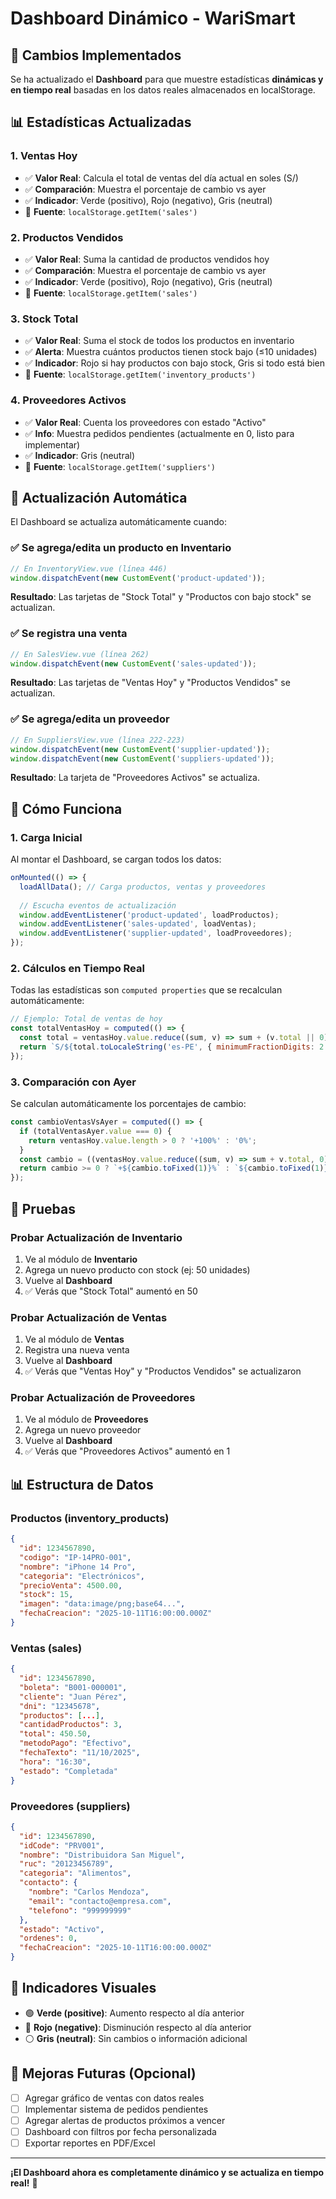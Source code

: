 # Dashboard Dinámico - WariSmart

## 🎯 Cambios Implementados

Se ha actualizado el **Dashboard** para que muestre estadísticas **dinámicas y en tiempo real** basadas en los datos reales almacenados en localStorage.

## 📊 Estadísticas Actualizadas

### 1. **Ventas Hoy**
- ✅ **Valor Real**: Calcula el total de ventas del día actual en soles (S/)
- ✅ **Comparación**: Muestra el porcentaje de cambio vs ayer
- ✅ **Indicador**: Verde (positivo), Rojo (negativo), Gris (neutral)
- 📍 **Fuente**: `localStorage.getItem('sales')`

### 2. **Productos Vendidos**
- ✅ **Valor Real**: Suma la cantidad de productos vendidos hoy
- ✅ **Comparación**: Muestra el porcentaje de cambio vs ayer
- ✅ **Indicador**: Verde (positivo), Rojo (negativo), Gris (neutral)
- 📍 **Fuente**: `localStorage.getItem('sales')`

### 3. **Stock Total**
- ✅ **Valor Real**: Suma el stock de todos los productos en inventario
- ✅ **Alerta**: Muestra cuántos productos tienen stock bajo (≤10 unidades)
- ✅ **Indicador**: Rojo si hay productos con bajo stock, Gris si todo está bien
- 📍 **Fuente**: `localStorage.getItem('inventory_products')`

### 4. **Proveedores Activos**
- ✅ **Valor Real**: Cuenta los proveedores con estado "Activo"
- ✅ **Info**: Muestra pedidos pendientes (actualmente en 0, listo para implementar)
- ✅ **Indicador**: Gris (neutral)
- 📍 **Fuente**: `localStorage.getItem('suppliers')`

## 🔄 Actualización Automática

El Dashboard se actualiza automáticamente cuando:

### ✅ Se agrega/edita un producto en Inventario
```javascript
// En InventoryView.vue (línea 446)
window.dispatchEvent(new CustomEvent('product-updated'));
```
**Resultado**: Las tarjetas de "Stock Total" y "Productos con bajo stock" se actualizan.

### ✅ Se registra una venta
```javascript
// En SalesView.vue (línea 262)
window.dispatchEvent(new CustomEvent('sales-updated'));
```
**Resultado**: Las tarjetas de "Ventas Hoy" y "Productos Vendidos" se actualizan.

### ✅ Se agrega/edita un proveedor
```javascript
// En SuppliersView.vue (línea 222-223)
window.dispatchEvent(new CustomEvent('supplier-updated'));
window.dispatchEvent(new CustomEvent('suppliers-updated'));
```
**Resultado**: La tarjeta de "Proveedores Activos" se actualiza.

## 📝 Cómo Funciona

### 1. **Carga Inicial**
Al montar el Dashboard, se cargan todos los datos:
```javascript
onMounted(() => {
  loadAllData(); // Carga productos, ventas y proveedores
  
  // Escucha eventos de actualización
  window.addEventListener('product-updated', loadProductos);
  window.addEventListener('sales-updated', loadVentas);
  window.addEventListener('supplier-updated', loadProveedores);
});
```

### 2. **Cálculos en Tiempo Real**
Todas las estadísticas son `computed properties` que se recalculan automáticamente:
```javascript
// Ejemplo: Total de ventas de hoy
const totalVentasHoy = computed(() => {
  const total = ventasHoy.value.reduce((sum, v) => sum + (v.total || 0), 0);
  return `S/${total.toLocaleString('es-PE', { minimumFractionDigits: 2 })}`;
});
```

### 3. **Comparación con Ayer**
Se calculan automáticamente los porcentajes de cambio:
```javascript
const cambioVentasVsAyer = computed(() => {
  if (totalVentasAyer.value === 0) {
    return ventasHoy.value.length > 0 ? '+100%' : '0%';
  }
  const cambio = ((ventasHoy.value.reduce((sum, v) => sum + v.total, 0) - totalVentasAyer.value) / totalVentasAyer.value * 100);
  return cambio >= 0 ? `+${cambio.toFixed(1)}%` : `${cambio.toFixed(1)}%`;
});
```

## 🧪 Pruebas

### Probar Actualización de Inventario
1. Ve al módulo de **Inventario**
2. Agrega un nuevo producto con stock (ej: 50 unidades)
3. Vuelve al **Dashboard**
4. ✅ Verás que "Stock Total" aumentó en 50

### Probar Actualización de Ventas
1. Ve al módulo de **Ventas**
2. Registra una nueva venta
3. Vuelve al **Dashboard**
4. ✅ Verás que "Ventas Hoy" y "Productos Vendidos" se actualizaron

### Probar Actualización de Proveedores
1. Ve al módulo de **Proveedores**
2. Agrega un nuevo proveedor
3. Vuelve al **Dashboard**
4. ✅ Verás que "Proveedores Activos" aumentó en 1

## 📊 Estructura de Datos

### Productos (inventory_products)
```json
{
  "id": 1234567890,
  "codigo": "IP-14PRO-001",
  "nombre": "iPhone 14 Pro",
  "categoria": "Electrónicos",
  "precioVenta": 4500.00,
  "stock": 15,
  "imagen": "data:image/png;base64...",
  "fechaCreacion": "2025-10-11T16:00:00.000Z"
}
```

### Ventas (sales)
```json
{
  "id": 1234567890,
  "boleta": "B001-000001",
  "cliente": "Juan Pérez",
  "dni": "12345678",
  "productos": [...],
  "cantidadProductos": 3,
  "total": 450.50,
  "metodoPago": "Efectivo",
  "fechaTexto": "11/10/2025",
  "hora": "16:30",
  "estado": "Completada"
}
```

### Proveedores (suppliers)
```json
{
  "id": 1234567890,
  "idCode": "PRV001",
  "nombre": "Distribuidora San Miguel",
  "ruc": "20123456789",
  "categoria": "Alimentos",
  "contacto": {
    "nombre": "Carlos Mendoza",
    "email": "contacto@empresa.com",
    "telefono": "999999999"
  },
  "estado": "Activo",
  "ordenes": 0,
  "fechaCreacion": "2025-10-11T16:00:00.000Z"
}
```

## 🎨 Indicadores Visuales

- 🟢 **Verde (positive)**: Aumento respecto al día anterior
- 🔴 **Rojo (negative)**: Disminución respecto al día anterior  
- ⚪ **Gris (neutral)**: Sin cambios o información adicional

## 🚀 Mejoras Futuras (Opcional)

- [ ] Agregar gráfico de ventas con datos reales
- [ ] Implementar sistema de pedidos pendientes
- [ ] Agregar alertas de productos próximos a vencer
- [ ] Dashboard con filtros por fecha personalizada
- [ ] Exportar reportes en PDF/Excel

---

**¡El Dashboard ahora es completamente dinámico y se actualiza en tiempo real!** 🎉
